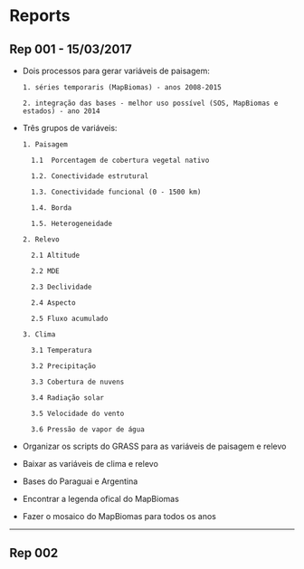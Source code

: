 # Reports

## Rep 001 - 15/03/2017

- Dois processos para gerar variáveis de paisagem: 

      1. séries temporaris (MapBiomas) - anos 2008-2015
  
      2. integração das bases - melhor uso possível (SOS, MapBiomas e estados) - ano 2014 
  
- Três grupos de variáveis:
  
      1. Paisagem
      
        1.1  Porcentagem de cobertura vegetal nativo

        1.2. Conectividade estrutural

        1.3. Conectividade funcional (0 - 1500 km)

        1.4. Borda

        1.5. Heterogeneidade

      2. Relevo
        
        2.1 Altitude
        
        2.2 MDE
        
        2.3 Declividade
        
        2.4 Aspecto
        
        2.5 Fluxo acumulado
    
      3. Clima
        
        3.1 Temperatura
         
        3.2 Precipitação
        
        3.3 Cobertura de nuvens
        
        3.4 Radiação solar
        
        3.5 Velocidade do vento
        
        3.6 Pressão de vapor de água
    
    
- Organizar os scripts do GRASS para as variáveis de paisagem e relevo

- Baixar as variáveis de clima e relevo

- Bases do Paraguai e Argentina 

- Encontrar a legenda ofical do MapBiomas

- Fazer o mosaico do MapBiomas para todos os anos

---

## Rep 002
